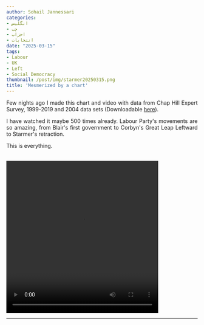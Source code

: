 ```yaml
---
author: Sohail Jannessari
categories:
- انگلیس
- چپ
- احزاب
- انتخابات
date: "2025-03-15"
tags:
- Labour
- UK
- Left
- Social Democracy
thumbnail: /post/img/starmer20250315.png
title: 'Mesmerized by a chart'
---
```

<body dir=ltr align="justify">
Few nights ago I made this chart and video with data from Chap Hill Expert Survey, 1999-2019 and 2004 data sets (Downloadable <a href="https://www.chesdata.eu/ches-europe"> here</a>).

I have watched it maybe 500 times already. Labour Party's movements are so amazing, from Blair's first government to Corbyn's Great Leap Leftward to Starmer's retraction.

This is everything.
</br>
</br>

<video width="400" height="400" controls>

  <source src="/post/img/vid-20250312-wa0000.mp4" type="video/mp4">
Your browser does not support the video tag.
</video>

<hr>
</body>